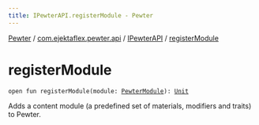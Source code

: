 ```yaml
---
title: IPewterAPI.registerModule - Pewter
---
```


[Pewter](../../index.html) / [com.ejektaflex.pewter.api](../index.html) / [IPewterAPI](index.html) / [registerModule](./register-module.html)

# registerModule

`open fun registerModule(module: `[`PewterModule`](../../com.ejektaflex.pewter.api.core/-pewter-module/index.html)`): `[`Unit`](https://kotlinlang.org/api/latest/jvm/stdlib/kotlin/-unit/index.html)

Adds a content module (a predefined set of materials, modifiers and
traits) to Pewter.

